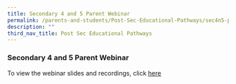 ```yaml
---
title: Secondary 4 and 5 Parent Webinar
permalink: /parents-and-students/Post-Sec-Educational-Pathways/sec4n5-parent-webinar/
description: ""
third_nav_title: Post Sec Educational Pathways
---
```


### Secondary 4 and 5 Parent Webinar

To view the webinar slides and recordings, click [here](/parents-and-students/upper-sec/sec4n5-webinar)
